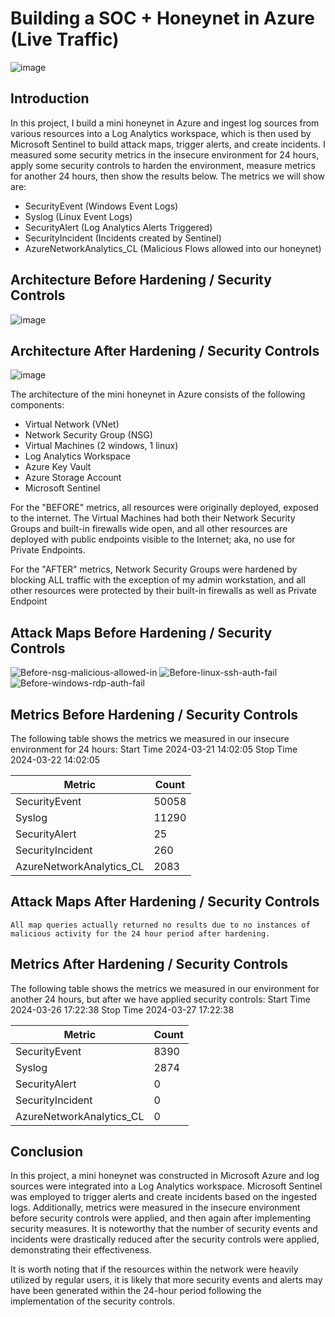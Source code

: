 # Building a SOC + Honeynet in Azure (Live Traffic)
![image](https://github.com/Karisky-M/Cloud-SOC/assets/157313566/17d8e13d-8361-4a71-bb60-9225fed24bc8)



## Introduction

In this project, I build a mini honeynet in Azure and ingest log sources from various resources into a Log Analytics workspace, which is then used by Microsoft Sentinel to build attack maps, trigger alerts, and create incidents. I measured some security metrics in the insecure environment for 24 hours, apply some security controls to harden the environment, measure metrics for another 24 hours, then show the results below. The metrics we will show are:

- SecurityEvent (Windows Event Logs)
- Syslog (Linux Event Logs)
- SecurityAlert (Log Analytics Alerts Triggered)
- SecurityIncident (Incidents created by Sentinel)
- AzureNetworkAnalytics_CL (Malicious Flows allowed into our honeynet)

## Architecture Before Hardening / Security Controls
![image](https://github.com/Karisky-M/Cloud-SOC/assets/157313566/3d4ab1e9-4d4e-4192-97b9-81af1ae4cf21)



## Architecture After Hardening / Security Controls
![image](https://github.com/Karisky-M/Cloud-SOC/assets/157313566/d5ad1e00-ea69-4eca-9081-6f8b57704a98)

The architecture of the mini honeynet in Azure consists of the following components:

- Virtual Network (VNet)
- Network Security Group (NSG)
- Virtual Machines (2 windows, 1 linux)
- Log Analytics Workspace
- Azure Key Vault
- Azure Storage Account
- Microsoft Sentinel

For the "BEFORE" metrics, all resources were originally deployed, exposed to the internet. The Virtual Machines had both their Network Security Groups and built-in firewalls wide open, and all other resources are deployed with public endpoints visible to the Internet; aka, no use for Private Endpoints.

For the "AFTER" metrics, Network Security Groups were hardened by blocking ALL traffic with the exception of my admin workstation, and all other resources were protected by their built-in firewalls as well as Private Endpoint

## Attack Maps Before Hardening / Security Controls
![Before-nsg-malicious-allowed-in](https://github.com/Karisky-M/Cloud-SOC/assets/157313566/3a773820-2194-4567-9c4f-f8a0c9594e7d)
![Before-linux-ssh-auth-fail](https://github.com/Karisky-M/Cloud-SOC/assets/157313566/813f6c78-dc59-4f3b-9c9b-67b8d434d911)
![Before-windows-rdp-auth-fail](https://github.com/Karisky-M/Cloud-SOC/assets/157313566/906e2d5d-a27c-49f9-9fe2-fd43502093fd)



## Metrics Before Hardening / Security Controls

The following table shows the metrics we measured in our insecure environment for 24 hours:
Start Time 2024-03-21 14:02:05
Stop Time 2024-03-22 14:02:05

| Metric                   | Count
| ------------------------ | -----
| SecurityEvent            | 50058
| Syslog                   | 11290
| SecurityAlert            | 25
| SecurityIncident         | 260
| AzureNetworkAnalytics_CL | 2083

## Attack Maps After Hardening / Security Controls

```All map queries actually returned no results due to no instances of malicious activity for the 24 hour period after hardening.```

## Metrics After Hardening / Security Controls

The following table shows the metrics we measured in our environment for another 24 hours, but after we have applied security controls:
Start Time 2024-03-26 17:22:38
Stop Time	2024-03-27 17:22:38

| Metric                   | Count
| ------------------------ | -----
| SecurityEvent            | 8390
| Syslog                   | 2874
| SecurityAlert            | 0
| SecurityIncident         | 0
| AzureNetworkAnalytics_CL | 0

## Conclusion

In this project, a mini honeynet was constructed in Microsoft Azure and log sources were integrated into a Log Analytics workspace. Microsoft Sentinel was employed to trigger alerts and create incidents based on the ingested logs. Additionally, metrics were measured in the insecure environment before security controls were applied, and then again after implementing security measures. It is noteworthy that the number of security events and incidents were drastically reduced after the security controls were applied, demonstrating their effectiveness.

It is worth noting that if the resources within the network were heavily utilized by regular users, it is likely that more security events and alerts may have been generated within the 24-hour period following the implementation of the security controls.
